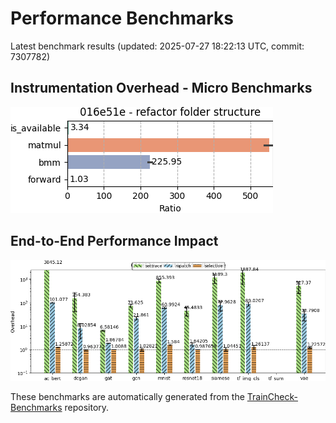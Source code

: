 # Performance Benchmarks

Latest benchmark results (updated: 2025-07-27 18:22:13 UTC, commit: 7307782)

## Instrumentation Overhead - Micro Benchmarks
![Micro Benchmark Results](assets/images/overhead_micro.png)

## End-to-End Performance Impact
![E2E Benchmark Results](assets/images/overhead_macro.png)

These benchmarks are automatically generated from the [TrainCheck-Benchmarks](https://github.com/OrderLab/TrainCheck-Benchmarks) repository.

